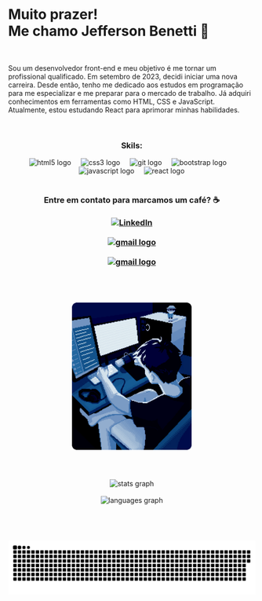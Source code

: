 <h1 align="left">
  Muito prazer!
<br>
  Me chamo Jefferson Benetti 🤵</h1>  
<br>
<p align="left">
  Sou um desenvolvedor front-end e meu objetivo é me tornar um profissional qualificado. Em setembro de 2023, decidi iniciar uma nova carreira. Desde então, tenho me dedicado aos estudos em programação para me especializar e me preparar para o mercado de trabalho. Já adquiri conhecimentos em ferramentas como HTML, CSS e JavaScript. Atualmente, estou estudando React para aprimorar minhas habilidades.
</p>
<br>

###

<h3 align="center"> Skils: </h3>
<div align="center">
  <img src="https://cdn.jsdelivr.net/gh/devicons/devicon@latest/icons/html5/html5-original.svg" height="40" alt="html5 logo" />  
  <img width="12" />
  <img src="https://cdn.jsdelivr.net/gh/devicons/devicon@latest/icons/css3/css3-original.svg" height="40" alt="css3 logo" />
  <img width="12" />
  <img src="https://cdn.jsdelivr.net/gh/devicons/devicon@latest/icons/git/git-original.svg" height="40" alt="git logo" />
  <img width="12" />
  <img src="https://cdn.jsdelivr.net/gh/devicons/devicon@latest/icons/bootstrap/bootstrap-original.svg" height="40" alt="bootstrap logo" />
  <img width="12" />
  <img src="https://cdn.jsdelivr.net/gh/devicons/devicon/icons/javascript/javascript-original.svg" height="40" alt="javascript logo"  />  
  <img width="12" />
  <img src="https://cdn.jsdelivr.net/gh/devicons/devicon/icons/react/react-original.svg" height="40" alt="react logo"  />
</div><br>

###

<h3 align="center"> 
  Entre em contato para marcamos um café? ☕
  <br>
  <br> 
  <div align="center">
    <a href="https://www.linkedin.com/in/jeffersonbenetti/">
      <img src="https://img.shields.io/badge/LinkedIn-0077B5?style=for-the-badge&logo=linkedin&logoColor=white" heigth="50" alt="LinkedIn" />
    </a>
    <br>
    <br>
    <a href="mailto:jefferson.benetti@hotmail.com" target="_blank">
      <img src="https://img.shields.io/badge/Gmail-D14836?style=for-the-badge&logo=gmail&logoColor=white" heigth="50" alt="gmail logo" />
    </a>
    <br>
    <br>
    <a href="https://wa.me/5511949608003?text=Ol%C3%A1,+muito+obrigado+por+entrar+em+contato!" target="_blank">
      <img src="https://img.shields.io/badge/WhatsApp-25D366?style=for-the-badge&logo=whatsapp&logoColor=white" heigth="50" alt="gmail logo" />
    </a>
  </div>
</h3><br>

###

<br>
<div align="center">
  <img src="https://github.com/jeffersonxbenetti/jeffersonxbenetti/blob/main/img/img-programa%C3%A7%C3%A3o-gif.gif" height="300"/>
</div>
<br>

###

<br>
<div align="center">
  <img src="https://github-readme-stats.vercel.app/api?username=jeffersonxbenetti&hide_title=false&hide_rank=false&show_icons=true&include_all_commits=true&count_private=true&disable_animations=false&theme=cobalt&locale=en&hide_border=false" height="160" alt="stats graph" />
  <br> 
  <br>
  <img src="https://github-readme-stats.vercel.app/api/top-langs?username=jeffersonxbenetti&locale=en&hide_title=false&layout=compact&card_width=320&langs_count=5&theme=cobalt&hide_border=false" height="160" alt="languages graph"  />
</div>
<br>

###

<br>
<br clear="both">

<div align="center">
  <picture>
    <source media="(prefers-color-scheme: dark)" srcset="https://raw.githubusercontent.com/jeffersonxbenetti/jeffersonxbenetti/output/github-contribution-grid-snake-dark.svg">
    <source media="(prefers-color-scheme: light)" srcset="https://raw.githubusercontent.com/jeffersonxbenetti/jeffersonxbenetti/output/github-contribution-grid-snake.svg">
    <img alt="github contribution grid snake animation" src="https://raw.githubusercontent.com/jeffersonxbenetti/jeffersonxbenetti/output/github-contribution-grid-snake.svg">
  </picture>
</div>

###
